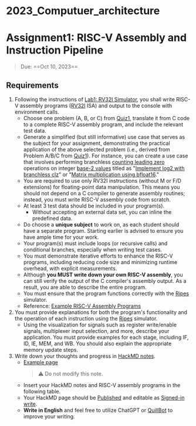 # 2023_Computuer_architecture

# Assignment1: RISC-V Assembly and Instruction Pipeline
> Due: ==Oct 10, 2023==
## Requirements
1. Following the instructions of [Lab1: RV32I Simulator](/@sysprog/H1TpVYMdB), you shall write RISC-V assembly programs ([RV32I](https://en.wikipedia.org/wiki/RISC-V) ISA) and output to the console with environment calls.
    * Choose one problem (A, B, or C) from [Quiz1](https://hackmd.io/@sysprog/arch2023-quiz1), translate it from C code to a complete RISC-V assembly program, and include the relevant test data.
    * Generate a simplified (but still informative) use case that serves as the subject for your assignment, demonstrating the practical application of the above selected problem (i.e., derived from Problem A/B/C from [Quiz1](https://hackmd.io/@sysprog/arch2023-quiz1)). For instance, you can create a use case that involves performing branchless [counting leading zero](https://en.wikipedia.org/wiki/Leading_zero) operations on integer [base-2 values](https://man7.org/linux/man-pages/man3/log2.3.html) titled as "[Implement log2 with branchless clz](https://graphics.stanford.edu/~seander/bithacks.html)" or "[Matrix multiplication using bfloat16](https://huggingface.co/blog/hf-bitsandbytes-integration)."
    * You are required to use only RV32I instructions (without M or F/D extensions) for floating-point data manipulation. This means you should not depend on a C compiler to generate assembly routines; instead, you must write RISC-V assembly code from scratch.
    * At least 3 test data should be included in your program(s).
        * Without accepting an external data set, you can inline the predefined data.
    * Do choose a **unique subject** to work on, as each student should have a separate program. Starting earlier is advised to ensure you have ample time for your work.
    * Your program(s) must include loops (or recursive calls) and conditional branches, especially when writing test cases.
    * You must demonstrate iterative efforts to enhance the RISC-V programs, including reducing code size and minimizing runtime overhead, with explicit measurements.
    * Although **you MUST write down your own RISC-V assembly**, you can still verify the output of the C compiler's assembly output. As a result, you are able to describe the entire program.
    * You must ensure that the program functions correctly with the [Ripes](https://github.com/mortbopet/Ripes) simulator.
    * Reference: [Example RISC-V Assembly Programs](https://marz.utk.edu/my-courses/cosc230/book/example-risc-v-assembly-programs/)
2. You must provide explanations for both the program's functionality and the operation of each instruction using the [Ripes](https://github.com/mortbopet/Ripes) simulator.
    * Using the visualization for signals such as register write/enable signals, multiplexer input selection, and more, describe your application. You must provide examples for each stage, including IF, ID, IE, MEM, and WB. You should also explain the appropriate memory update steps. 
3. Write down your thoughts and progress in [HackMD notes](https://hackmd.io/s/features).
    * [Example page](https://hackmd.io/@kaeteyaruyo/risc-v-hw1)
        > :warning: Do not modify this note.
    * Insert your HackMD notes and RISC-V assembly programs in the following table.
    * Your HackMD page should be [Published](https://hackmd.io/s/all-about-profile-page) and editable as [Signed-in write](https://hackmd.io/@codimd/note-permission).
    * **Write in English** and feel free to utilize ChatGPT or [QuillBot](https://quillbot.com/) to improve your writing.
